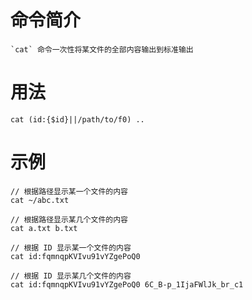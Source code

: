 # 命令简介 

	`cat` 命令一次性将某文件的全部内容输出到标准输出

# 用法

	cat (id:{$id}||/path/to/f0) ..
	
# 示例

	// 根据路径显示某一个文件的内容
	cat ~/abc.txt
	
	// 根据路径显示某几个文件的内容
	cat a.txt b.txt
	
	// 根据 ID 显示某一个文件的内容
	cat id:fqmnqpKVIvu91vYZgePoQ0
	
	// 根据 ID 显示某几个文件的内容
	cat id:fqmnqpKVIvu91vYZgePoQ0 6C_B-p_1IjaFWlJk_br_c1
	
